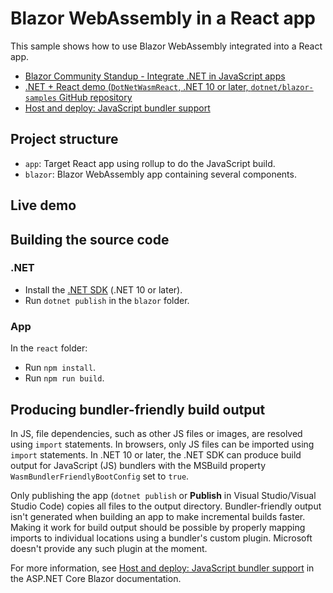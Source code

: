 # Blazor WebAssembly in a React app

This sample shows how to use Blazor WebAssembly integrated into a React app.

* [Blazor Community Standup - Integrate .NET in JavaScript apps](https://www.youtube.com/watch?v=tAh899Gri4E)
* [.NET + React demo (`DotNetWasmReact`, .NET 10 or later, `dotnet/blazor-samples` GitHub repository](https://github.com/dotnet/blazor-samples)
* [Host and deploy: JavaScript bundler support](https://learn.microsoft.com/aspnet/core/blazor/host-and-deploy/#javascript-bundler-support)

## Project structure

* `app`: Target React app using rollup to do the JavaScript build.
* `blazor`: Blazor WebAssembly app containing several components.

## Live demo


## Building the source code

### .NET

* Install the [.NET SDK](https://dotnet.microsoft.com/download) (.NET 10 or later).
* Run `dotnet publish` in the `blazor` folder.

### App

In the `react` folder:

* Run `npm install`.
* Run `npm run build`.

## Producing bundler-friendly build output

In JS, file dependencies, such as other JS files or images, are resolved using `import` statements. In browsers, only JS files can be imported using `import` statements. In .NET 10 or later, the .NET SDK can produce build output for JavaScript (JS) bundlers with the MSBuild property `WasmBundlerFriendlyBootConfig` set to `true`.

Only publishing the app (`dotnet publish` or **Publish** in Visual Studio/Visual Studio Code) copies all files to the output directory. Bundler-friendly output isn't generated when building an app to make incremental builds faster. Making it work for build output should be possible by properly mapping imports to individual locations using a bundler's custom plugin. Microsoft doesn't provide any such plugin at the moment.

For more information, see [Host and deploy: JavaScript bundler support](https://learn.microsoft.com/aspnet/core/blazor/host-and-deploy/#javascript-bundler-support) in the ASP.NET Core Blazor documentation.
